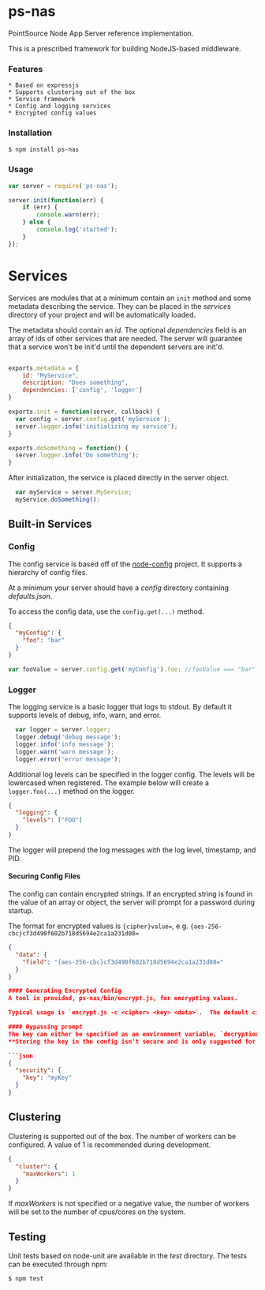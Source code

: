 ps-nas
======

PointSource Node App Server reference implementation.

This is a prescribed framework for building NodeJS-based middleware.

### Features
    * Based on expressjs
    * Supports clustering out of the box
    * Service framework
    * Config and logging services
    * Encrypted config values

### Installation

```bash
$ npm install ps-nas
```

### Usage
```js
var server = require('ps-nas');

server.init(function(err) {
    if (err) {
        console.warn(err);
    } else {
        console.log('started');
    }
});
```

# Services

Services are modules that at a minimum contain an `init` method and some metadata describing the service.  They can be placed in the *services* directory of your project and will be automatically loaded.

The metadata should contain an *id*.  The optional *dependencies* field is an array of ids of other services that are needed.  The server will guarantee that a service won't be init'd until the dependent servers are init'd.

```js

exports.metadata = {
    id: "MyService",
    description: "Does something",
    dependencies: ['config', 'logger']
}

exports.init = function(server, callback) {
  var config = server.config.get('myService');
  server.logger.info('initializing my service');
}

exports.doSomething = function() {
  server.logger.info('Do something');
}

```

After initialization, the service is placed directly in the server object.
```js
  var myService = server.MyService;
  myService.doSomething();
```

## Built-in Services

### Config
The config service is based off of the [node-config](https://github.com/lorenwest/node-config) project.  It supports a hierarchy of config files.

At a minimum your server should have a *config* directory containing *defaults.json*.

To access the config data, use the `config.get(...)` method.

```json
{
  "myConfig": {
    "foo": "bar"
  }
}
```

```js
var fooValue = server.config.get('myConfig').foo; //fooValue === "bar"
```

### Logger
The logging service is a basic logger that logs to stdout.  By default it supports levels of debug, info, warn, and error.

```js
  var logger = server.logger;
  logger.debug('debug message');
  logger.info('info message');
  logger.warn('warn message');
  logger.error('error message');
```
Additional log levels can be specified in the logger config.  The levels will be lowercased when registered.  The example below will create a `logger.foo(...)` method on the logger.

```json
{
  "logging": {
    "levels": ["FOO"]
  }
}
```
The logger will prepend the log messages with the log level, timestamp, and PID.

#### Securing Config Files
The config can contain encrypted strings.  If an encrypted string is found in the value of an array or object,
the server will prompt for a password during startup.

The format for encrypted values is `{cipher}value=`, e.g. `{aes-256-cbc}cf3d490f602b718d5694e2ca1a231d08=`

```json
{
  "data": {
    "field": "{aes-256-cbc}cf3d490f602b718d5694e2ca1a231d08="
  }
}

#### Generating Encrypted Config
A tool is provided, ps-nas/bin/encrypt.js, for encrypting values.

Typical usage is `encrypt.js -c <cipher> <key> <data>`.  The default cipher is aes-256-cbc.

#### Bypassing prompt
The key can either be specified as an environment variable, `decryptionKey`, or included in the security section of the config file.
**Storing the key in the config isn't secure and is only suggested for avoiding sensitive data in plain text**.

```json
{
  "security": {
    "key": "myKey"
  }
}
```

## Clustering
Clustering is supported out of the box.  The number of workers can be configured.  A value of 1 is recommended during development.

```json
{
  "cluster": {
    "maxWorkers": 1
  }
}
```

If *maxWorkers* is not specified or a negative value, the number of workers will be set to the number of cpus/cores on the system.

## Testing
Unit tests based on node-unit are available in the *test* directory.  The tests can be executed through npm:

```bash
$ npm test
```